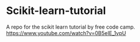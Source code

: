 # Scikit-learn-tutorial
A repo for the scikit learn tutorial by free code camp. https://www.youtube.com/watch?v=0B5eIE_1vpU
